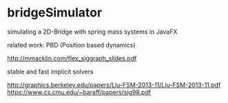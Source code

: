# bridgeSimulator
simulating a 2D-Bridge with spring mass systems in JavaFX

related work: 
PBD (Position based dynamics)

http://mmacklin.com/flex_siggraph_slides.pdf

stable and fast implicit solvers

http://graphics.berkeley.edu/papers/Liu-FSM-2013-11/Liu-FSM-2013-11.pdf
https://www.cs.cmu.edu/~baraff/papers/sig98.pdf
